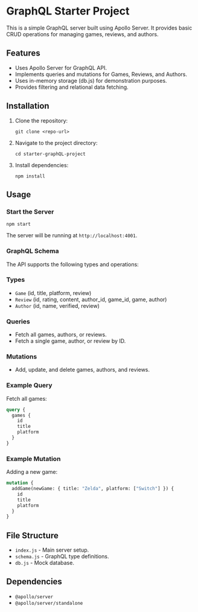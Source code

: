 # GraphQL Starter Project

This is a simple GraphQL server built using Apollo Server. It provides basic CRUD operations for managing games, reviews, and authors.

## Features

- Uses Apollo Server for GraphQL API.
- Implements queries and mutations for Games, Reviews, and Authors.
- Uses in-memory storage (db.js) for demonstration purposes.
- Provides filtering and relational data fetching.

## Installation

1. Clone the repository:
    
    ```
    git clone <repo-url>
    
    ```
    
2. Navigate to the project directory:
    
    ```
    cd starter-graphQL-project
    
    ```
    
3. Install dependencies:
    
    ```
    npm install
    
    ```
    

## Usage

### Start the Server

```
npm start

```

The server will be running at `http://localhost:4001`.

### GraphQL Schema

The API supports the following types and operations:

### Types

- `Game` (id, title, platform, review)
- `Review` (id, rating, content, author_id, game_id, game, author)
- `Author` (id, name, verified, review)

### Queries

- Fetch all games, authors, or reviews.
- Fetch a single game, author, or review by ID.

### Mutations

- Add, update, and delete games, authors, and reviews.

### Example Query

Fetch all games:

```graphql
query {
  games {
    id
    title
    platform
  }
}

```

### Example Mutation

Adding a new game:

```graphql
mutation {
  addGame(newGame: { title: "Zelda", platform: ["Switch"] }) {
    id
    title
    platform
  }
}

```

## File Structure

- `index.js` - Main server setup.
- `schema.js` - GraphQL type definitions.
- `db.js` - Mock database.

## Dependencies

- `@apollo/server`
- `@apollo/server/standalone`
